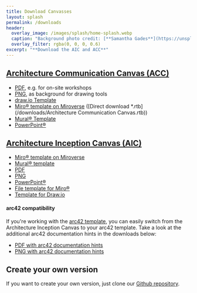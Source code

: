 ```yaml
---
title: Download Canvasses
layout: splash
permalink: /downloads
header:
  overlay_image: /images/splash/home-splash.webp
  caption: "Background photo credit: [**Samantha Gades**](https://unsplash.com/de/@srosinger3997)"
  overlay_filter: rgba(0, 0, 0, 0.6)
excerpt: "**Download the AIC and ACC**"
---
```



<h2 id="architecture-communication-canvas-acc"><a class="black-link" href="/architecture-communication-canvas">Architecture Communication Canvas (ACC)</a></h2>

* [PDF](/downloads/architecture-communication-canvas.pdf), e.g. for on-site workshops
* [PNG](/downloads/architecture-communication-canvas.png), as background for drawing tools
* [draw.io Template](/downloads/ArchitectureCommunicationCanvas-empty.drawio)
* [Miro® template on Miroverse](https://miro.com/miroverse/architecture-communication-canvas/) ([Direct download \*.rtb](/downloads/Architecture Communication Canvas.rtb))
* [Mural® Template](https://app.mural.co/template/5a5692e4-35e0-4a8e-8f1a-52601d2606cd/07a79dde-bfca-4ffc-b6cf-3ecb5315774b)
* [PowerPoint®](/downloads/ArchitectureCommunicationCanvas-v2.pptx)

<h2 id="architecture-inception-canvas-aic"><a class="black-link" href="/architecture-inception-canvas">Architecture Inception Canvas (AIC)</a></h2>

- [Miro® template on Miroverse](https://miro.com/miroverse/architecture-inception-canvas/)
- [Mural® template](https://app.mural.co/template/6957648a-5fd4-41a7-9b25-c47a3393793a/0bd7c7f5-e587-4a13-a00b-66bb47e04304)
- [PDF](/downloads/architecture-inception-canvas.pdf)
- [PNG](/downloads/architecture-inception-canvas.png)
- [PowerPoint®](/downloads/architecture-inception-canvas.pptx)
- [File template for Miro®](/downloads/architecture-inception-canvas.rtb)
- [Template for Draw.io](/downloads/architecture-inception-canvas.drawio)

#### arc42 compatibility

If you're working with the [arc42 template](https://arc42.org/overview), you can easily switch from the Architecture Inception Canvas to your arc42 template. Take a look at the additional arc42 documentation hints in the downloads below:

- [PDF with arc42 documentation hints](/downloads/architecture-inception-canvas-hints.pdf)
- [PNG with arc42 documentation hints](/downloads/architecture-inception-canvas-hints.png)



## Create your own version

If you want to create your own version, just clone our [Github repository](https://github.com/arc42/canvas.arc42.org-site).

